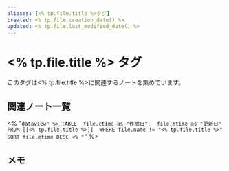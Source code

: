 ```yaml
---
aliases: [<% tp.file.title %>タグ]
created: <% tp.file.creation_date() %>
updated: <% tp.file.last_modified_date() %>
---
```


# <% tp.file.title %> タグ

このタグは<% tp.file.title %>に関連するノートを集めています。

## 関連ノート一覧

<% "```dataview" %>
TABLE 
  file.ctime as "作成日", 
  file.mtime as "更新日"
FROM [[<% tp.file.title %>]] 
WHERE file.name != "<% tp.file.title %>"
SORT file.mtime DESC
<% "```" %>

## メモ